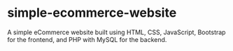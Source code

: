 # simple-ecommerce-website
A simple eCommerce website built using HTML, CSS, JavaScript, Bootstrap for the frontend, and PHP with MySQL for the backend.
